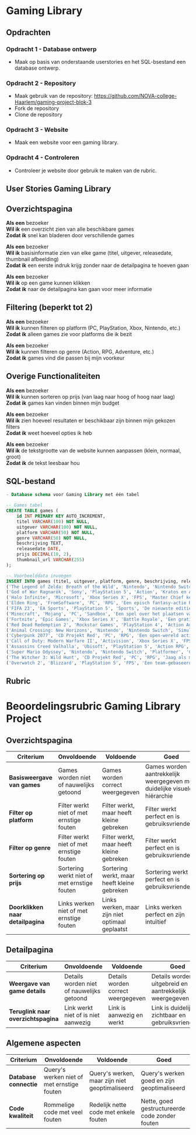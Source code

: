 # Gaming Library

## Opdrachten

### Opdracht 1 - Database ontwerp

- Maak op basis van onderstaande userstories en het SQL-bsestand een database ontwerp. 

### Opdracht 2 - Repository

- Maak gebruik van de repository: https://github.com/NOVA-college-Haarlem/gaming-project-blok-3
- Fork de repository
- Clone de repository

### Opdracht 3 - Website

- Maak een website voor een gaming library.

### Opdracht 4 - Controleren

- Controleer je website door gebruik te maken van de rubric.

## User Stories Gaming Library

## Overzichtspagina

**Als een** bezoeker  
**Wil ik** een overzicht zien van alle beschikbare games  
**Zodat ik** snel kan bladeren door verschillende games

**Als een** bezoeker  
**Wil ik** basisinformatie zien van elke game (titel, uitgever, releasedate, thumbnail afbeelding)  
**Zodat ik** een eerste indruk krijg zonder naar de detailpagina te hoeven gaan

**Als een** bezoeker  
**Wil ik** op een game kunnen klikken  
**Zodat ik** naar de detailpagina kan gaan voor meer informatie

## Filtering (beperkt tot 2)

**Als een** bezoeker  
**Wil ik** kunnen filteren op platform (PC, PlayStation, Xbox, Nintendo, etc.)  
**Zodat ik** alleen games zie voor platforms die ik bezit

**Als een** bezoeker  
**Wil ik** kunnen filteren op genre (Action, RPG, Adventure, etc.)  
**Zodat ik** games vind die passen bij mijn voorkeur

## Overige Functionaliteiten

**Als een** bezoeker  
**Wil ik** kunnen sorteren op prijs (van laag naar hoog of hoog naar laag)  
**Zodat ik** games kan vinden binnen mijn budget

**Als een** bezoeker  
**Wil ik** zien hoeveel resultaten er beschikbaar zijn binnen mijn gekozen filters  
**Zodat ik** weet hoeveel opties ik heb

**Als een** bezoeker  
**Wil ik** de tekstgrootte van de website kunnen aanpassen (klein, normaal, groot)  
**Zodat ik** de tekst leesbaar hou

## SQL-bestand

```sql
- Database schema voor Gaming Library met één tabel

-- Games tabel
CREATE TABLE games (
    id INT PRIMARY KEY AUTO_INCREMENT,
    titel VARCHAR(100) NOT NULL,
    uitgever VARCHAR(100) NOT NULL,
    platform VARCHAR(50) NOT NULL,
    genre VARCHAR(50) NOT NULL,
    beschrijving TEXT,
    releasedate DATE,
    prijs DECIMAL(10, 2),
    thumbnail_url VARCHAR(255)
);

-- Voorbeelddata invoegen
INSERT INTO games (titel, uitgever, platform, genre, beschrijving, releasedate, prijs, thumbnail_url) VALUES 
('The Legend of Zelda: Breath of the Wild', 'Nintendo', 'Nintendo Switch', 'Adventure', 'Een episch avontuur in een open wereld met Link.', '2017-03-03', 59.99, 'zelda.jpg'),
('God of War Ragnarök', 'Sony', 'PlayStation 5', 'Action', 'Kratos en Atreus gaan op reis door de negen rijken om Ragnarök te voorkomen.', '2022-11-09', 69.99, 'gow.jpg'),
('Halo Infinite', 'Microsoft', 'Xbox Series X', 'FPS', 'Master Chief keert terug in een nieuw avontuur tegen de Banished.', '2021-12-08', 59.99, 'halo.jpg'),
('Elden Ring', 'FromSoftware', 'PC', 'RPG', 'Een episch fantasy-actie RPG in een wereld gecreëerd door Hidetaka Miyazaki en George R.R. Martin.', '2022-02-25', 59.99, 'eldenring.jpg'),
('FIFA 23', 'EA Sports', 'PlayStation 5', 'Sports', 'De nieuwste editie van de populaire voetbalsimulatie.', '2022-09-30', 69.99, 'fifa23.jpg'),
('Minecraft', 'Mojang', 'PC', 'Sandbox', 'Een spel over het plaatsen van blokken en avonturen beleven.', '2011-11-18', 29.99, 'minecraft.jpg'),
('Fortnite', 'Epic Games', 'Xbox Series X', 'Battle Royale', 'Een gratis te spelen Battle Royale-game waarbij 100 spelers tegen elkaar strijden.', '2017-07-25', 0.00, 'fortnite.jpg'),
('Red Dead Redemption 2', 'Rockstar Games', 'PlayStation 4', 'Action Adventure', 'Een episch verhaal over het leven in het genadeloze hart van Amerika in 1899.', '2018-10-26', 39.99, 'rdr2.jpg'),
('Animal Crossing: New Horizons', 'Nintendo', 'Nintendo Switch', 'Simulation', 'Ontsnap naar een verlaten eiland en creëer je eigen paradijs.', '2020-03-20', 49.99, 'animalcrossing.jpg'),
('Cyberpunk 2077', 'CD Projekt Red', 'PC', 'RPG', 'Een open-wereld actie-avontuur in de donkere toekomst van Night City.', '2020-12-10', 49.99, 'cyberpunk.jpg'),
('Call of Duty: Modern Warfare II', 'Activision', 'Xbox Series X', 'FPS', 'De terugkeer van Task Force 141 in een wereldwijde strijd.', '2022-10-28', 69.99, 'codmw2.jpg'),
('Assassins Creed Valhalla', 'Ubisoft', 'PlayStation 5', 'Action RPG', 'Word een Vikingkrijger en leid je clan van de barre kusten van Noorwegen naar een nieuw thuis.', '2020-11-10', 59.99, 'acvalhalla.jpg'),
('Super Mario Odyssey', 'Nintendo', 'Nintendo Switch', 'Platformer', 'Ga op avontuur met Mario in vreemde en nieuwe koninkrijken.', '2017-10-27', 49.99, 'marioodyssey.jpg'),
('The Witcher 3: Wild Hunt', 'CD Projekt Red', 'PC', 'RPG', 'Jaag als monster-jager Geralt van Rivia terwijl hij zoekt naar zijn adoptiefdochter.', '2015-05-19', 39.99, 'witcher3.jpg'),
('Overwatch 2', 'Blizzard', 'PlayStation 5', 'FPS', 'Een team-gebaseerde actieshooter met diverse helden.', '2022-10-04', 0.00, 'overwatch2.jpg');
```

## Rubric

# Beoordelingsrubric Gaming Library Project

## Overzichtspagina

| Criterium                         | Onvoldoende                                 | Voldoende                                       | Goed                                                                     |
| --------------------------------- | ------------------------------------------- | ----------------------------------------------- | ------------------------------------------------------------------------ |
| **Basisweergave van games**       | Games worden niet of nauwelijks getoond     | Games worden correct weergegeven                | Games worden aantrekkelijk weergegeven met duidelijke visuele hiërarchie |
| **Filter op platform**            | Filter werkt niet of met ernstige fouten    | Filter werkt, maar heeft kleine gebreken        | Filter werkt perfect en is gebruiksvriendelijk                           |
| **Filter op genre**               | Filter werkt niet of met ernstige fouten    | Filter werkt, maar heeft kleine gebreken        | Filter werkt perfect en is gebruiksvriendelijk                           |
| **Sortering op prijs**            | Sortering werkt niet of met ernstige fouten | Sortering werkt, maar heeft kleine gebreken     | Sortering werkt perfect en is gebruiksvriendelijk                        |
| **Doorklikken naar detailpagina** | Links werken niet of met ernstige fouten    | Links werken, maar zijn niet optimaal geplaatst | Links werken perfect en zijn intuïtief                                   |

## Detailpagina

| Criterium                           | Onvoldoende                               | Voldoende                          | Goed                                                   |
| ----------------------------------- | ----------------------------------------- | ---------------------------------- | ------------------------------------------------------ |
| **Weergave van game details**       | Details worden niet of nauwelijks getoond | Details worden correct weergegeven | Details worden uitgebreid en aantrekkelijk weergegeven |
| **Teruglink naar overzichtspagina** | Link werkt niet of is niet aanwezig       | Link is aanwezig en werkt          | Link is duidelijk zichtbaar en gebruiksvriendelijk     |

## Algemene aspecten

| Criterium              | Onvoldoende                                        | Voldoende                                                                  | Goed                                                                      |
| ---------------------- | -------------------------------------------------- | -------------------------------------------------------------------------- | ------------------------------------------------------------------------- |
| **Database connectie** | Query's werken niet of met ernstige fouten         | Query's werken, maar zijn niet geoptimaliseerd                             | Query's werken goed en zijn geoptimaliseerd                               
| **Code kwaliteit**     | Rommelige code met veel fouten                     | Redelijk nette code met enkele fouten                                      | Nette, goed gestructureerde code zonder fouten                            |
